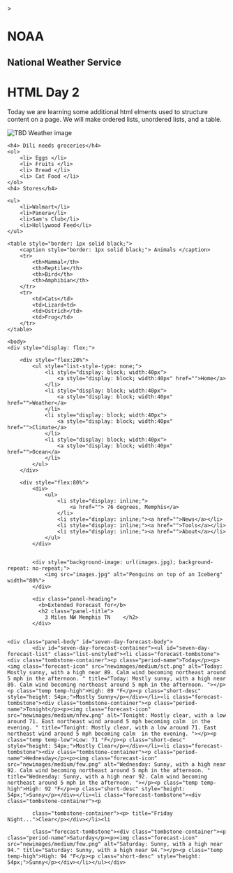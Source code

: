 <!--HTML2_Website_Wire_1-1-2-->

<!DOCTYPE html>>
<html lang="en">
<h1>NOAA</h1>
<h2>National Weather Service</h2>

  <head>
    <meta charset="UTF-8">
    <meta name="viewport" content="width=device-width, initial-scale=1.0">
    <title>Document</title>
    <!--Icons-->
    <link rel="shortcut icon" href="C:\Users\Meghan Carr\Desktop\Meghan - ALL til OneDrive\CodeCrew\HTML2_Website_Wire_1-1-2\Footprints_GBHeron_cat_human.JPG" type="image/x-icon">
    <!--<div class="navbar-header">
            <button type="button" class="navbar-toggle collapsed" data-toggle="collapse" data-target="#top-nav">
                <span class="sr-only">Toggle navigation</span>
                <span class="icon-bar"></span>
                <span class="icon-bar"></span>
                <span class="icon-bar"></span>
            </button>
        </div>
        -->
    <!--<script>-->
    <!--<style>-->
  </head>

  <body> 
    <h1 class="custom-header">HTML Day 2</h1>
    <p> Today we are learning some additional html elments used to structure content on a page. We will make ordered lists, unordered lists, and a table. </p>
    <img alt="TBD Weather image" src="">

    <h4> Dili needs groceries</h4>
    <ol>
        <li> Eggs </li> 
        <li> Fruits </li>
        <li> Bread </li>
        <li> Cat Food </li>
    </ol>
    <h4> Stores</h4>
    
    <ul>
        <li>Walmart</li>
        <li>Panera</li>
        <li>Sam's Club</li>
        <li>Hollywood Feed</li>
    </ul>

    <table style="border: 1px solid black;">
        <caption style="border: 1px solid black;"> Animals </caption>
        <tr>
            <th>Mammal</th>
            <th>Reptile</th>
            <th>Bird</th>
            <th>Amphibian</th>
        </tr>
        <tr>
            <td>Cats</td>
            <td>Lizard<td>
            <td>Ostrich</td>
            <td>Frog</td>
        </tr>
    </table>

    <body>
    <div style="display: flex;">

        <div style="flex:20%">
            <ul style="list-style-type: none;">
                <li style="display: block; width:40px">
                    <a style="display: block; width:40px" href="">Home</a>
                </li>
                <li style="display: block; width:40px">
                    <a style="display: block; width:40px" href="">Weather</a>
                </li>
                <li style="display: block; width:40px">
                    <a style="display: block; width:40px" href="">Climate</a>
                </li>
                <li style="display: block; width:40px">
                    <a style="display: block; width:40px" href="">Ocean</a>
                </li>
            </ul>
        </div>

        <div style="flex:80%">
            <div>
                <ul>
                    <li style="display: inline;">
                        <a href=""> 76 degrees, Memphis</a>
                    </li>
                    <li style="display: inline;"><a href="">News</a></li>
                    <li style="display: inline;"><a href="">Tools</a></li>
                    <li style="display: inline;"><a href="">About</a></li>
                </ul>
            </div>

        
            <div style="background-image: url(images.jpg); background-repeat: no-repeat;">
                <img src="images.jpg" alt="Penguins on top of an Iceberg" width="80%">
            </div>

            <div class="panel-heading">
              <b>Extended Forecast for</b>
              <h2 class="panel-title">
                3 Miles NW Memphis TN    </h2>
            </div>

  
    <div class="panel-body" id="seven-day-forecast-body">
            <div id="seven-day-forecast-container"><ul id="seven-day-forecast-list" class="list-unstyled"><li class="forecast-tombstone"><div class="tombstone-container"><p class="period-name">Today</p><p><img class="forecast-icon" src="newimages/medium/sct.png" alt="Today: Mostly sunny, with a high near 89. Calm wind becoming northeast around 5 mph in the afternoon. " title="Today: Mostly sunny, with a high near 89. Calm wind becoming northeast around 5 mph in the afternoon. "></p><p class="temp temp-high">High: 89 °F</p><p class="short-desc" style="height: 54px;">Mostly Sunny</p></div></li><li class="forecast-tombstone"><div class="tombstone-container"><p class="period-name">Tonight</p><p><img class="forecast-icon" src="newimages/medium/nfew.png" alt="Tonight: Mostly clear, with a low around 71. East northeast wind around 5 mph becoming calm  in the evening. " title="Tonight: Mostly clear, with a low around 71. East northeast wind around 5 mph becoming calm  in the evening. "></p><p class="temp temp-low">Low: 71 °F</p><p class="short-desc" style="height: 54px;">Mostly Clear</p></div></li><li class="forecast-tombstone"><div class="tombstone-container"><p class="period-name">Wednesday</p><p><img class="forecast-icon" src="newimages/medium/few.png" alt="Wednesday: Sunny, with a high near 92. Calm wind becoming northeast around 5 mph in the afternoon. " title="Wednesday: Sunny, with a high near 92. Calm wind becoming northeast around 5 mph in the afternoon. "></p><p class="temp temp-high">High: 92 °F</p><p class="short-desc" style="height: 54px;">Sunny</p></div></li><li class="forecast-tombstone"><div class="tombstone-container"><p 
            
            class="tombstone-container"><p> title="Friday Night...">Clear</p></div></li><li 
            
            class="forecast-tombstone"><div class="tombstone-container"><p class="period-name">Saturday</p><p><img class="forecast-icon" src="newimages/medium/few.png" alt="Saturday: Sunny, with a high near 94." title="Saturday: Sunny, with a high near 94."></p><p class="temp temp-high">High: 94 °F</p><p class="short-desc" style="height: 54px;">Sunny</p></div></li></ul></div>
<script type="text/javascript">
// equalize forecast heights
$(function () {
    var maxh = 0;
    $(".forecast-tombstone .short-desc").each(function () {
        var h = $(this).height();
        if (h > maxh) { maxh = h; }
    });
    $(".forecast-tombstone .short-desc").height(maxh);
});
</script>    </div>
</div>


  </body>
</html>
